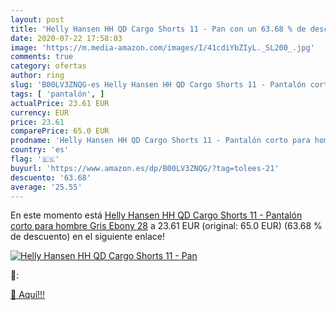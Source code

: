 ```yaml
---
layout: post
title: 'Helly Hansen HH QD Cargo Shorts 11 - Pan con un 63.68 % de descuento'
date: 2020-07-22 17:58:03
image: 'https://m.media-amazon.com/images/I/41cdiYbZIyL._SL200_.jpg'
comments: true
category: ofertas
author: ring
slug: 'B00LV3ZNQG-es Helly Hansen HH QD Cargo Shorts 11 - Pantalón corto para...'
tags: [ 'pantalón', ]
actualPrice: 23.61 EUR
currency: EUR
price: 23.61
comparePrice: 65.0 EUR
prodname: 'Helly Hansen HH QD Cargo Shorts 11 - Pantalón corto para hombre   Gris Ebony  28'
country: 'es'
flag: '🇪🇸'
buyurl: 'https://www.amazon.es/dp/B00LV3ZNQG/?tag=tolees-21'
descuento: '63.68'
average: '25.55'
---
```


En este momento está [Helly Hansen HH QD Cargo Shorts 11 - Pantalón corto para hombre   Gris Ebony  28](https://www.amazon.es/dp/B00LV3ZNQG/?tag=tolees-21) a 23.61 EUR (original: 65.0 EUR) (63.68 %  de descuento) en el siguiente enlace!

[![Helly Hansen HH QD Cargo Shorts 11 - Pan](https://m.media-amazon.com/images/I/41cdiYbZIyL._SL200_.jpg)](https://www.amazon.es/dp/B00LV3ZNQG/?tag=tolees-21)

🔎:


[🛒 Aquí!!!](https://www.amazon.es/dp/B00LV3ZNQG/?tag=tolees-21)
